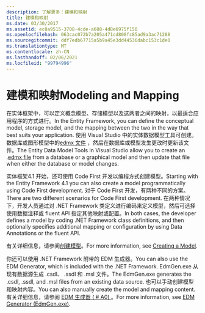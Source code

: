 ```yaml
---
description: 了解更多：建模和映射
title: 建模和映射
ms.date: 03/30/2017
ms.assetid: ec8a9515-3708-4cde-a688-4d8e6975f150
ms.openlocfilehash: 063cac072b7a205a471cd808fc85ad9a3ac71288
ms.sourcegitcommit: ddf7edb67715a5b9a45e3dd44536dabc153c1de0
ms.translationtype: MT
ms.contentlocale: zh-CN
ms.lasthandoff: 02/06/2021
ms.locfileid: "99794996"
---
```

# <a name="modeling-and-mapping"></a><span data-ttu-id="85e68-103">建模和映射</span><span class="sxs-lookup"><span data-stu-id="85e68-103">Modeling and Mapping</span></span>

<span data-ttu-id="85e68-104">在实体框架中，可以定义概念模型、存储模型以及这两者之间的映射，以最适合应用程序的方式进行。</span><span class="sxs-lookup"><span data-stu-id="85e68-104">In the Entity Framework, you can define the conceptual model, storage model, and the mapping between the two in the way that best suits your application.</span></span> <span data-ttu-id="85e68-105">使用 Visual Studio 中的实体数据模型工具可创建。数据库或图形模型中的[edmx 文件](/previous-versions/dotnet/netframework-4.0/cc982042(v=vs.100)) ，然后在数据库或模型发生更改时更新该文件。</span><span class="sxs-lookup"><span data-stu-id="85e68-105">The Entity Data Model Tools in Visual Studio allow you to create an .[edmx file](/previous-versions/dotnet/netframework-4.0/cc982042(v=vs.100)) from a database or a graphical model and then update that file when either the database or model changes.</span></span>  
  
 <span data-ttu-id="85e68-106">实体框架4.1 开始，还可使用 Code First 开发以编程方式创建模型。</span><span class="sxs-lookup"><span data-stu-id="85e68-106">Starting with the Entity Framework 4.1 you can also create a model programmatically using Code First development.</span></span> <span data-ttu-id="85e68-107">对于 Code First 开发，有两种不同的方案。</span><span class="sxs-lookup"><span data-stu-id="85e68-107">There are two different scenarios for Code First development.</span></span> <span data-ttu-id="85e68-108">在两种情况下，开发人员通过对 .NET Framework 类定义进行编码来定义模型，然后可选择使用数据注释或 fluent API 指定其他映射或配置。</span><span class="sxs-lookup"><span data-stu-id="85e68-108">In both cases, the developer defines a model by coding .NET Framework class definitions, and then optionally specifies additional mapping or configuration by using Data Annotations or the fluent API.</span></span>  
  
 <span data-ttu-id="85e68-109">有关详细信息，请参阅[创建模型](/ef/ef6/modeling/)。</span><span class="sxs-lookup"><span data-stu-id="85e68-109">For more information, see [Creating a Model](/ef/ef6/modeling/).</span></span>  
  
 <span data-ttu-id="85e68-110">你还可以使用 .NET Framework 附带的 EDM 生成器。</span><span class="sxs-lookup"><span data-stu-id="85e68-110">You can also use the EDM Generator, which is included with the .NET Framework.</span></span> <span data-ttu-id="85e68-111">EdmGen.exe 从现有数据源生成 .csdl、 .ssdl 和 .msl 文件。</span><span class="sxs-lookup"><span data-stu-id="85e68-111">The EdmGen.exe generates the .csdl, .ssdl, and .msl files from an existing data source.</span></span> <span data-ttu-id="85e68-112">也可以手动创建模型和映射内容。</span><span class="sxs-lookup"><span data-stu-id="85e68-112">You can also manually create the model and mapping content.</span></span> <span data-ttu-id="85e68-113">有关详细信息，请参阅 [EDM 生成器 ( # A0) ](edm-generator-edmgen-exe.md)。</span><span class="sxs-lookup"><span data-stu-id="85e68-113">For more information, see [EDM Generator (EdmGen.exe)](edm-generator-edmgen-exe.md).</span></span>

